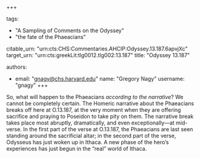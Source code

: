 +++

tags:
- "A Sampling of Comments on the Odyssey"
- "the fate of the Phaeacians"

citable_urn: "urn:cts:CHS:Commentaries.AHCIP:Odyssey.13.187.6apvjXc"
target_urn: "urn:cts:greekLit:tlg0012.tlg002:13.187"
title: "Odyssey 13.187"

authors:
- email: "gnagy@chs.harvard.edu"
  name: "Gregory Nagy"
  username: "gnagy"
+++

<p>So, what will happen to the Phaeacians <em>according to the narrative</em>? We cannot be completely certain. The Homeric narrative about the Phaeacians breaks off here at O.13.187, at the very moment when they are offering sacrifice and praying to Poseidon to take pity on them. The narrative break takes place most abruptly, dramatically, and even exceptionally—at mid-verse. In the first part of the verse at O.13.187, the Phaeacians are last seen standing around the sacrificial altar; in the second part of the verse, Odysseus has just woken up in Ithaca. A new phase of the hero’s experiences has just begun in the “real” world of Ithaca.  </p>